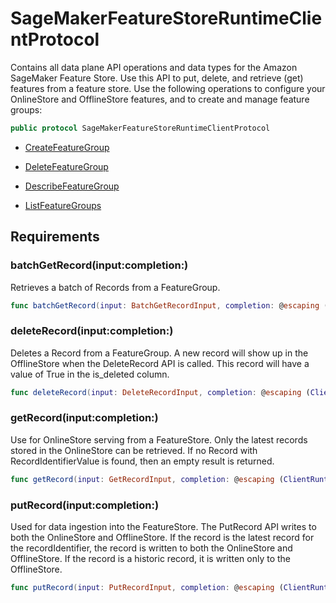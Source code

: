 # SageMakerFeatureStoreRuntimeClientProtocol

Contains all data plane API operations and data types for the Amazon SageMaker Feature Store. Use this API to put, delete, and retrieve (get) features from a feature store. Use the following operations to configure your OnlineStore and OfflineStore features, and to create and manage feature groups:

``` swift
public protocol SageMakerFeatureStoreRuntimeClientProtocol 
```

  - [CreateFeatureGroup](https://docs.aws.amazon.com/sagemaker/latest/APIReference/API_CreateFeatureGroup.html)

  - [DeleteFeatureGroup](https://docs.aws.amazon.com/sagemaker/latest/APIReference/API_DeleteFeatureGroup.html)

  - [DescribeFeatureGroup](https://docs.aws.amazon.com/sagemaker/latest/APIReference/API_DescribeFeatureGroup.html)

  - [ListFeatureGroups](https://docs.aws.amazon.com/sagemaker/latest/APIReference/API_ListFeatureGroups.html)

## Requirements

### batchGetRecord(input:completion:)

Retrieves a batch of Records from a FeatureGroup.

``` swift
func batchGetRecord(input: BatchGetRecordInput, completion: @escaping (ClientRuntime.SdkResult<BatchGetRecordOutputResponse, BatchGetRecordOutputError>) -> Void)
```

### deleteRecord(input:completion:)

Deletes a Record from a FeatureGroup. A new record will show up in the OfflineStore when the DeleteRecord API is called. This record will have a value of True in the is\_deleted column.

``` swift
func deleteRecord(input: DeleteRecordInput, completion: @escaping (ClientRuntime.SdkResult<DeleteRecordOutputResponse, DeleteRecordOutputError>) -> Void)
```

### getRecord(input:completion:)

Use for OnlineStore serving from a FeatureStore. Only the latest records stored in the OnlineStore can be retrieved. If no Record with RecordIdentifierValue is found, then an empty result is returned.

``` swift
func getRecord(input: GetRecordInput, completion: @escaping (ClientRuntime.SdkResult<GetRecordOutputResponse, GetRecordOutputError>) -> Void)
```

### putRecord(input:completion:)

Used for data ingestion into the FeatureStore. The PutRecord API writes to both the OnlineStore and OfflineStore. If the record is the latest record for the recordIdentifier, the record is written to both the OnlineStore and OfflineStore. If the record is a historic record, it is written only to the OfflineStore.

``` swift
func putRecord(input: PutRecordInput, completion: @escaping (ClientRuntime.SdkResult<PutRecordOutputResponse, PutRecordOutputError>) -> Void)
```
